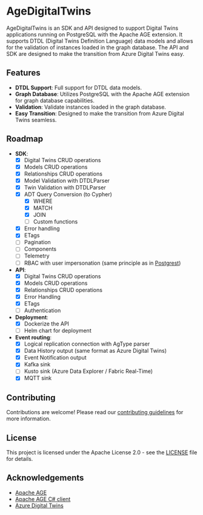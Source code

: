 # AgeDigitalTwins

AgeDigitalTwins is an SDK and API designed to support Digital Twins applications running on PostgreSQL with the Apache AGE extension. It supports DTDL (Digital Twins Definition Language) data models and allows for the validation of instances loaded in the graph database. The API and SDK are designed to make the transition from Azure Digital Twins easy.

## Features

- **DTDL Support**: Full support for DTDL data models.
- **Graph Database**: Utilizes PostgreSQL with the Apache AGE extension for graph database capabilities.
- **Validation**: Validate instances loaded in the graph database.
- **Easy Transition**: Designed to make the transition from Azure Digital Twins seamless.

## Roadmap

- **SDK**:
  - [x] Digital Twins CRUD operations
  - [x] Models CRUD operations
  - [x] Relationships CRUD operations
  - [x] Model Validation with DTDLParser
  - [x] Twin Validation with DTDLParser
  - [x] ADT Query Conversion (to Cypher)
    - [x] WHERE
    - [x] MATCH
    - [x] JOIN
    - [ ] Custom functions
  - [x] Error handling
  - [x] ETags
  - [ ] Pagination
  - [ ] Components
  - [ ] Telemetry
  - [ ] RBAC with user impersonation (same principle as in [Postgrest](https://docs.postgrest.org/en/v12/references/auth.html))
- **API**:
  - [x] Digital Twins CRUD operations
  - [x] Models CRUD operations
  - [x] Relationships CRUD operations
  - [x] Error Handling
  - [x] ETags
  - [ ] Authentication
- **Deployment**:
  - [x] Dockerize the API
  - [ ] Helm chart for deployment
- **Event routing**:
  - [x] Logical replication connection with AgType parser
  - [x] Data History output (same format as Azure Digital Twins)
  - [x] Event Notification output
  - [x] Kafka sink
  - [ ] Kusto sink (Azure Data Explorer / Fabric Real-Time)
  - [x] MQTT sink

## Contributing

Contributions are welcome! Please read our [contributing guidelines](CONTRIBUTING.md) for more information.

## License

This project is licensed under the Apache License 2.0 - see the [LICENSE](LICENSE) file for details.

## Acknowledgements

- [Apache AGE](https://age.apache.org/)
- [Apache AGE C# client](https://github.com/Allison-E/pg-age)
- [Azure Digital Twins](https://azure.microsoft.com/en-us/services/digital-twins/)
